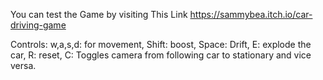 You can test the Game by visiting This Link
https://sammybea.itch.io/car-driving-game 

Controls:
w,a,s,d: for movement,
Shift: boost,
Space: Drift,
E: explode the car,
R: reset, 
C: Toggles camera from following car to stationary and vice versa.
